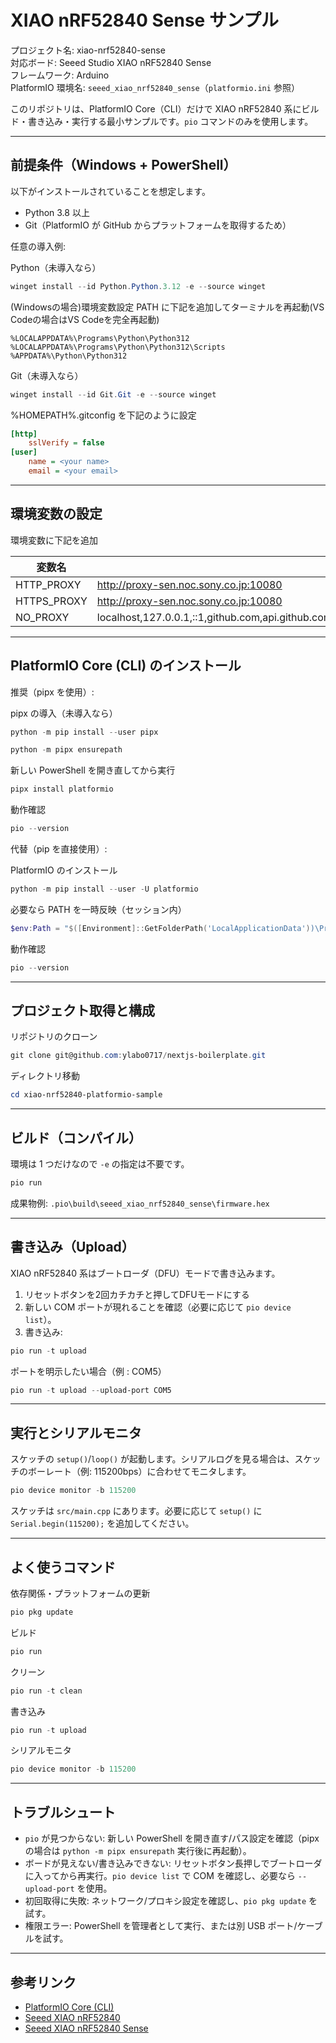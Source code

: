 # XIAO nRF52840 Sense サンプル

プロジェクト名: xiao-nrf52840-sense  
対応ボード: Seeed Studio XIAO nRF52840 Sense  
フレームワーク: Arduino  
PlatformIO 環境名: `seeed_xiao_nrf52840_sense`（`platformio.ini` 参照）

このリポジトリは、PlatformIO Core（CLI）だけで XIAO nRF52840 系にビルド・書き込み・実行する最小サンプルです。`pio` コマンドのみを使用します。

---

## 前提条件（Windows + PowerShell）

以下がインストールされていることを想定します。

- Python 3.8 以上
- Git（PlatformIO が GitHub からプラットフォームを取得するため）

任意の導入例:

Python（未導入なら）

```powershell
winget install --id Python.Python.3.12 -e --source winget
```

(Windowsの場合)環境変数設定 PATH に下記を追加してターミナルを再起動(VS Codeの場合はVS Codeを完全再起動)  

```
%LOCALAPPDATA%\Programs\Python\Python312
%LOCALAPPDATA%\Programs\Python\Python312\Scripts
%APPDATA%\Python\Python312
```


Git（未導入なら）

```powershell
winget install --id Git.Git -e --source winget
```

%HOMEPATH%\.gitconfig を下記のように設定

```ini
[http]
	sslVerify = false
[user]
	name = <your name>
    email = <your email>
```

---

## 環境変数の設定

環境変数に下記を追加

| 変数名 | 値 |
|-|-|
| HTTP_PROXY |http://proxy-sen.noc.sony.co.jp:10080|
| HTTPS_PROXY |http://proxy-sen.noc.sony.co.jp:10080|
|NO_PROXY|localhost,127.0.0.1,::1,github.com,api.github.com,api.githubcopilot.com,githubusercontent.com,raw.githubusercontent.com,marketplace.visualstudio.com,vscode.dev,update.code.visualstudio.com|

---

## PlatformIO Core (CLI) のインストール

推奨（pipx を使用）:

pipx の導入（未導入なら）

```powershell
python -m pip install --user pipx
```

```powershell
python -m pipx ensurepath
```

新しい PowerShell を開き直してから実行

```powershell
pipx install platformio
```

動作確認

```powershell
pio --version
```

代替（pip を直接使用）:

PlatformIO のインストール

```powershell
python -m pip install --user -U platformio
```

必要なら PATH を一時反映（セッション内）

```powershell
$env:Path = "$([Environment]::GetFolderPath('LocalApplicationData'))\Programs\Python\Python$(python -c "import sys;print(str(sys.version_info.major)+str(sys.version_info.minor))")\Scripts;" + $env:Path
```

動作確認

```powershell
pio --version
```

---

## プロジェクト取得と構成

リポジトリのクローン

```powershell
git clone git@github.com:ylabo0717/nextjs-boilerplate.git
```

ディレクトリ移動

```powershell
cd xiao-nrf52840-platformio-sample
```

---

## ビルド（コンパイル）

環境は 1 つだけなので `-e` の指定は不要です。

```powershell
pio run
```

成果物例: `.pio\build\seeed_xiao_nrf52840_sense\firmware.hex`

---

## 書き込み（Upload）

XIAO nRF52840 系はブートローダ（DFU）モードで書き込みます。

1. リセットボタンを2回カチカチと押してDFUモードにする
2. 新しい COM ポートが現れることを確認（必要に応じて `pio device list`）。
3. 書き込み:

```powershell
pio run -t upload
```

ポートを明示したい場合（例 : COM5）

```powershell
pio run -t upload --upload-port COM5
```

---

## 実行とシリアルモニタ

スケッチの `setup()`/`loop()` が起動します。シリアルログを見る場合は、スケッチのボーレート（例: 115200bps）に合わせてモニタします。

```powershell
pio device monitor -b 115200
```

スケッチは `src/main.cpp` にあります。必要に応じて `setup()` に `Serial.begin(115200);` を追加してください。

---

## よく使うコマンド

依存関係・プラットフォームの更新

```powershell
pio pkg update
```

ビルド

```powershell
pio run
```

クリーン

```powershell
pio run -t clean
```

書き込み

```powershell
pio run -t upload
```

シリアルモニタ

```powershell
pio device monitor -b 115200
```

---

## トラブルシュート

- `pio` が見つからない: 新しい PowerShell を開き直す/パス設定を確認（pipx の場合は `python -m pipx ensurepath` 実行後に再起動）。
- ボードが見えない/書き込みできない: リセットボタン長押しでブートローダに入ってから再実行。`pio device list` で COM を確認し、必要なら `--upload-port` を使用。
- 初回取得に失敗: ネットワーク/プロキシ設定を確認し、`pio pkg update` を試す。
- 権限エラー: PowerShell を管理者として実行、または別 USB ポート/ケーブルを試す。

---

## 参考リンク

- [PlatformIO Core (CLI)](https://docs.platformio.org/en/latest/core/index.html)
- [Seeed XIAO nRF52840](https://wiki.seeedstudio.com/XIAO_BLE/)
- [Seeed XIAO nRF52840 Sense](https://wiki.seeedstudio.com/XIAO_BLE_Sense/)

